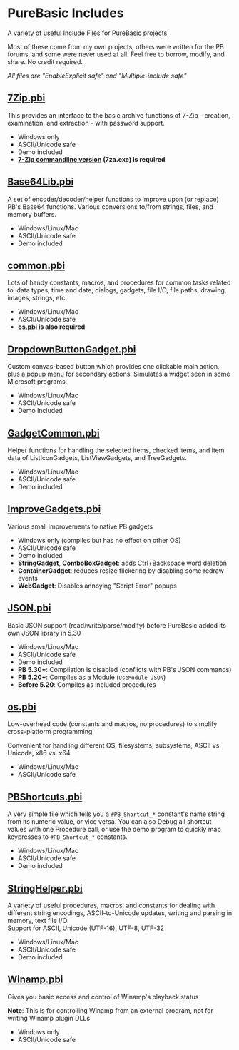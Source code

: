 # PureBasic Includes
A variety of useful Include Files for PureBasic projects

Most of these come from my own projects, others were written for the PB forums, and some were never used at all. Feel free to borrow, modify, and share. No credit required.

*All files are "EnableExplicit safe" and "Multiple-include safe"*

## [7Zip.pbi](7Zip.pbi)
This provides an interface to the basic archive functions of 7-Zip - creation, examination, and extraction - with password support.
+ Windows only
+ ASCII/Unicode safe
+ Demo included
+ **[7-Zip commandline version](http://www.7-zip.org/download.html) (7za.exe) is required**

## [Base64Lib.pbi](Base64Lib.pbi)
A set of encoder/decoder/helper functions to improve upon (or replace) PB's Base64 functions. Various conversions to/from strings, files, and memory buffers.
+ Windows/Linux/Mac
+ ASCII/Unicode safe
+ Demo included

## [common.pbi](common.pbi)
Lots of handy constants, macros, and procedures for common tasks related to: data types, time and date, dialogs, gadgets, file I/O, file paths, drawing, images, strings, etc.
+ Windows/Linux/Mac
+ ASCII/Unicode safe
+ **[os.pbi](os.pbi) is also required**

## [DropdownButtonGadget.pbi](DropdownButtonGadget.pbi)
Custom canvas-based button which provides one clickable main action, plus a popup menu for secondary actions. Simulates a widget seen in some Microsoft programs.
+ Windows/Linux/Mac
+ ASCII/Unicode safe
+ Demo included

## [GadgetCommon.pbi](GadgetCommon.pbi)
Helper functions for handling the selected items, checked items, and item data of ListIconGadgets, ListViewGadgets, and TreeGadgets.
+ Windows/Linux/Mac
+ ASCII/Unicode safe
+ Demo included

## [ImproveGadgets.pbi](ImproveGadgets.pbi)
Various small improvements to native PB gadgets
+ Windows only (compiles but has no effect on other OS)
+ ASCII/Unicode safe
+ Demo included
+ **StringGadget**, **ComboBoxGadget**: adds Ctrl+Backspace word deletion
+ **ContainerGadget**: reduces resize flickering by disabling some redraw events
+ **WebGadget**: Disables annoying "Script Error" popups

## [JSON.pbi](JSON.pbi)
Basic JSON support (read/write/parse/modify) before PureBasic added its own JSON library in 5.30
+ Windows/Linux/Mac
+ ASCII/Unicode safe
+ Demo included
+ **PB 5.30+**: Compilation is disabled (conflicts with PB's JSON commands)
+ **PB 5.20+**: Compiles as a Module (`UseModule JSON`)
+ **Before 5.20**: Compiles as included procedures

## [os.pbi](os.pbi)
Low-overhead code (constants and macros, no procedures) to simplify cross-platform programming

Convenient for handling different OS, filesystems, subsystems, ASCII vs. Unicode, x86 vs. x64
+ Windows/Linux/Mac
+ ASCII/Unicode safe

## [PBShortcuts.pbi](PBShortcuts.pbi)
A very simple file which tells you a `#PB_Shortcut_*` constant's name string from its numeric value, or vice versa. You can also Debug all shortcut values with one Procedure call, or use the demo program to quickly map keypresses to `#PB_Shortcut_*` constants.
+ Windows/Linux/Mac
+ ASCII/Unicode safe
+ Demo included

## [StringHelper.pbi](StringHelper.pbi)
A variety of useful procedures, macros, and constants for dealing with different string encodings, ASCII-to-Unicode updates, writing and parsing in memory, text file I/O.  
Support for ASCII, Unicode (UTF-16), UTF-8, UTF-32
+ Windows/Linux/Mac
+ ASCII/Unicode safe
+ Demo included

## [Winamp.pbi](Winamp.pbi)
Gives you basic access and control of Winamp's playback status

**Note**: This is for controlling Winamp from an external program, not for writing Winamp plugin DLLs
+ Windows only
+ ASCII/Unicode safe
